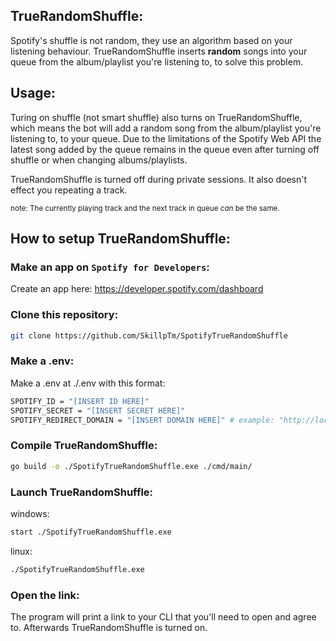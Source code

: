 ## TrueRandomShuffle:
Spotify's shuffle is not random, they use an algorithm based on your listening behaviour. TrueRandomShuffle inserts <b>random</b> songs into your queue from the album/playlist you're listening to, to solve this problem.

## Usage:
Turing on shuffle (not smart shuffle) also turns on TrueRandomShuffle, which means the bot will add a random song from the album/playlist you're listening to, to your queue. Due to the limitations of the Spotify Web API the latest song added by the queue remains in the queue even after turning off shuffle or when changing albums/playlists.

TrueRandomShuffle is turned off during private sessions. It also doesn't effect you repeating a track.

<sup>note: The currently playing track and the next track in queue *can* be the same.</sup>

## How to setup TrueRandomShuffle:

### Make an app on `Spotify for Developers`:
Create an app here: https://developer.spotify.com/dashboard

### Clone this repository:
```bash
git clone https://github.com/SkillpTm/SpotifyTrueRandomShuffle
```

### Make a .env:
Make a .env at ./.env with this format:
```sh
SPOTIFY_ID = "[INSERT ID HERE]"
SPOTIFY_SECRET = "[INSERT SECRET HERE]"
SPOTIFY_REDIRECT_DOMAIN = "[INSERT DOMAIN HERE]" # example: "http://localhost"
```

### Compile TrueRandomShuffle:
```bash
go build -o ./SpotifyTrueRandomShuffle.exe ./cmd/main/
```

### Launch TrueRandomShuffle:
windows:
```bash
start ./SpotifyTrueRandomShuffle.exe
```
linux:
```bash
./SpotifyTrueRandomShuffle.exe
```

### Open the link:
The program will print a link to your CLI that you'll need to open and agree to. Afterwards TrueRandomShuffle is turned on.